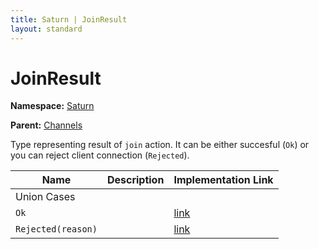 ```yaml
---
title: Saturn | JoinResult
layout: standard
---
```


# JoinResult

**Namespace:** [Saturn](./saturn.html)

**Parent:** [Channels](./saturn-channels.html)

Type representing result of `join` action. It can be either succesful (`Ok`) or you can reject client connection (`Rejected`).

| Name               | Description | Implementation Link                                                                         |
|--------------------|-------------|---------------------------------------------------------------------------------------------|
| Union Cases        |             |                                                                                             |
| `Ok`               |             | [link](https://github.com/SaturnFramework/Saturn/tree/master/src/Saturn/Channels.fs#L42-42) |
| `Rejected(reason)` |             | [link](https://github.com/SaturnFramework/Saturn/tree/master/src/Saturn/Channels.fs#L43-43) |
